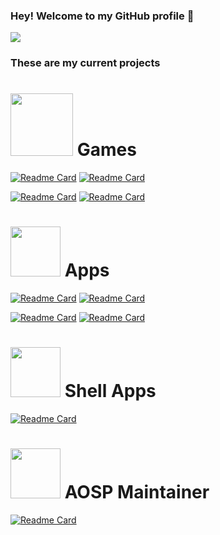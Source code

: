 
### Hey! Welcome to my GitHub profile 👋
![](https://komarev.com/ghpvc/?username=daviiid99&style=plastic&label=My+Profile+Views)

### These are my current projects

# <img src="https://cdn2.iconfinder.com/data/icons/game-device-2/512/xone_controller_black_512.png" width="100" height="100"> Games
[![Readme Card](https://github-readme-stats.vercel.app/api/pin/?username=daviiid99&repo=Pokemon_Little_Little_Village&bg_color=30,e96443,904e95&title_color=fff&text_color=fff)](https://github.com/daviiid99/Pokemon_Little_Little_Village)
[![Readme Card](https://github-readme-stats.vercel.app/api/pin/?username=daviiid99&repo=UNO&bg_color=30,e96443,904e95&title_color=fff&text_color=fff)](https://github.com/daviiid99/UNO)

[![Readme Card](https://github-readme-stats.vercel.app/api/pin/?username=daviiid99&repo=Mario_And_Luigi_Partners_In_Time_RPG&bg_color=30,e96443,904e95&title_color=fff&text_color=fff)](https://github.com/daviiid99/Mario_And_Luigi_Partners_In_Time_RPG)
[![Readme Card](https://github-readme-stats.vercel.app/api/pin/?username=daviiid99&repo=Duck_Hunt&bg_color=30,e96443,904e95&title_color=fff&text_color=fff)](https://github.com/daviiid99/Duck_Hunt)

# <img src="https://icon-library.com/images/line-app-icon/line-app-icon-28.jpg" height="80" width="80"> Apps

[![Readme Card](https://github-readme-stats.vercel.app/api/pin/?username=daviiid99&repo=Youtube_Downloader&bg_color=30,e96443,904e95&title_color=fff&text_color=fff)](https://github.com/daviiid99/Youtube_Downloader)
[![Readme Card](https://github-readme-stats.vercel.app/api/pin/?username=daviiid99&repo=Oneplus_Installer&bg_color=30,e96443,904e95&title_color=fff&text_color=fff)](https://github.com/daviiid99/Oneplus_Installer)

[![Readme Card](https://github-readme-stats.vercel.app/api/pin/?username=daviiid99&repo=PyDroidGUI&bg_color=30,e96443,904e95&title_color=fff&text_color=fff)](https://github.com/daviiid99/PyDroidGUI)
[![Readme Card](https://github-readme-stats.vercel.app/api/pin/?username=daviiid99&repo=Kotlin_Calculator_Desktop&bg_color=30,e96443,904e95&title_color=fff&text_color=fff)](https://github.com/daviiid99/Kotlin_Calculator_Desktop)

# <img src="https://upload.wikimedia.org/wikipedia/commons/b/b3/Terminalicon2.png" height="80" with="80"> Shell Apps
[![Readme Card](https://github-readme-stats.vercel.app/api/pin/?username=daviiid99&repo=PyDroid&bg_color=30,e96443,904e95&title_color=fff&text_color=fff)](https://github.com/daviiid99/PyDroid)

# <img src="https://github.com/daviiid99/daviiid99/blob/main/resources/j5.png" height="80" width="80"> AOSP Maintainer
[![Readme Card](https://github-readme-stats.vercel.app/api/pin/?username=Galaxy-J5-Unofficial-LineageOS-Sources&repo=Manifest&bg_color=30,e96443,904e95&title_color=fff&text_color=fff)](https://github.com/daviiid99/PyDroid)
